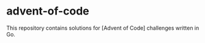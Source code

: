 # advent-of-code

This repository contains solutions for [Advent of Code] challenges written in
Go.

[Advent of Code 2020]: https://adventofcode.com/
